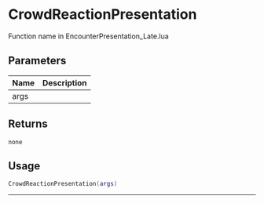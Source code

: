 # CrowdReactionPresentation

Function name in EncounterPresentation_Late.lua

## Parameters

| Name | Description |
| ---- | ----------- |
| args |             |

## Returns

`none`

## Usage

```lua
CrowdReactionPresentation(args)
```

---
